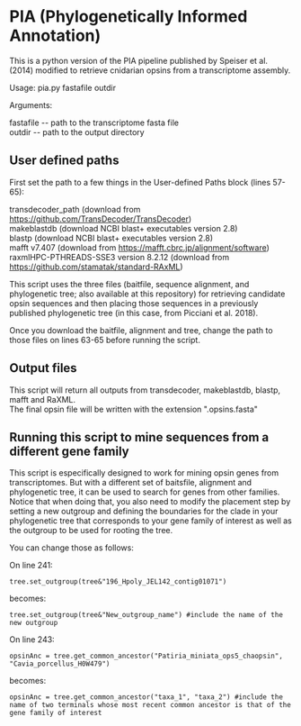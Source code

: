 # PIA (Phylogenetically Informed Annotation)

This is a python version of the PIA pipeline published by Speiser et al. (2014) modified to retrieve cnidarian opsins from a
transcriptome assembly. 
 
Usage: pia.py fastafile outdir 
 
Arguments:

fastafile -- path to the transcriptome fasta file  
outdir -- path to the output directory	 
 
 
## User defined paths

First set the path to a few things in the User-defined Paths block (lines 57-65):

transdecoder_path (download from https://github.com/TransDecoder/TransDecoder)  
makeblastdb (download NCBI blast+ executables version 2.8)  
blastp (download NCBI blast+ executables version 2.8)  
mafft v7.407 (download from https://mafft.cbrc.jp/alignment/software)  
raxmlHPC-PTHREADS-SSE3 version 8.2.12 (download from https://github.com/stamatak/standard-RAxML)

This script uses the three files (baitfile, sequence alignment, and phylogenetic tree; also available at 
this repository) for retrieving candidate opsin sequences and then placing those sequences in a previously 
published phylogenetic tree (in this case, from Picciani et al. 2018). 

Once you download the baitfile, alignment and tree, change the path to those files on lines 63-65 before running the script.


## Output files

This script will return all outputs from transdecoder, makeblastdb, blastp, mafft and RaXML.   
The final opsin file will be written with the extension ".opsins.fasta"


## Running this script to mine sequences from a different gene family

This script is especifically designed to work for mining opsin genes from transcriptomes. But with a different set of baitsfile, 
alignment and phylogenetic tree, it can be used to search for genes from other families. Notice that when doing that, 
you also need to modify the placement step by setting a new outgroup and defining the boundaries for the clade in your 
phylogenetic tree that corresponds to your gene family of interest as well as the outgroup to be used for rooting the tree.

You can change those as follows:

On line 241:

	tree.set_outgroup(tree&"196_Hpoly_JEL142_contig01071")

becomes:

	tree.set_outgroup(tree&"New_outgroup_name") #include the name of the new outgroup
 
 
On line 243:

	opsinAnc = tree.get_common_ancestor("Patiria_miniata_ops5_chaopsin", "Cavia_porcellus_H0W479")

becomes:

	opsinAnc = tree.get_common_ancestor("taxa_1", "taxa_2") #include the name of two terminals whose most recent common ancestor is that of the gene family of interest
